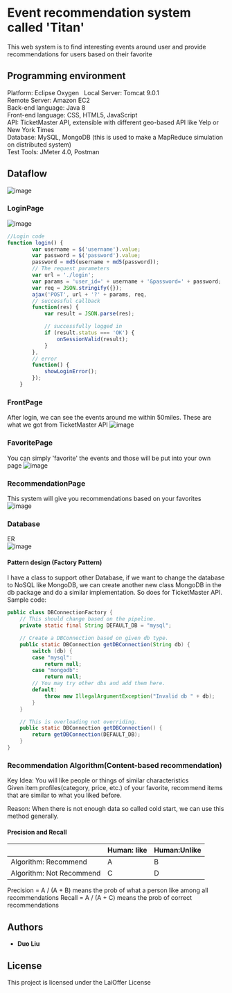# Event recommendation system called 'Titan'
This web system is to find interesting events around user and provide recommendations for users based on their favorite


## Programming environment
 Platform: Eclipse Oxygen   
 Local Server: Tomcat 9.0.1  
 Remote Server: Amazon EC2  
 Back-end language: Java 8  
 Front-end language: CSS, HTML5, JavaScript    
 API: TicketMaster API, extensible with different geo-based API like Yelp or New York Times    
 Database: MySQL, MongoDB (this is used to make a MapReduce simulation on distributed system)  
 Test Tools: JMeter 4.0, Postman  

## Dataflow 
![image](https://github.com/DuoL/Event_Recommendation_Java/blob/master/images/DataFlow.JPG)  
### LoginPage  
![image](https://github.com/DuoL/Event_Recommendation_Java/blob/master/images/LoginPage.JPG)  
```JavaScript
//Login code  
function login() {
		var username = $('username').value;
		var password = $('password').value;
		password = md5(username + md5(password));
		// The request parameters
		var url = './login';
		var params = 'user_id=' + username + '&password=' + password;
		var req = JSON.stringify({});
		ajax('POST', url + '?' + params, req,
		// successful callback
		function(res) {
			var result = JSON.parse(res);

			// successfully logged in
			if (result.status === 'OK') {
				onSessionValid(result);
			}
		},
		// error
		function() {
			showLoginError();
		});
	}
  ```
### FrontPage  
After login, we can see the events around me within 50miles. These are what we got from TicketMaster API
![image](https://github.com/DuoL/Event_Recommendation_Java/blob/master/images/FrontPage.JPG)    

### FavoritePage
You can simply 'favorite' the events and those will be put into your own page
![image](https://github.com/DuoL/Event_Recommendation_Java/blob/master/images/FavoritesPage.JPG)  

### RecommendationPage
This system will give you recommendations based on your favorites
![image](https://github.com/DuoL/Event_Recommendation_Java/blob/master/images/RecommendationPage.JPG)  

### Database
ER  
![image](https://github.com/DuoL/Event_Recommendation_Java/blob/master/images/ER%20model.JPG)  

#### Pattern design (Factory Pattern)
I have a class to support other Database, if we want to change the database to NoSQL like MongoDB, 
we can create another new class MongoDB in the db package and do a similar implementation. So does for TicketMaster API.
Sample code:  

```Java
public class DBConnectionFactory {
	// This should change based on the pipeline.
	private static final String DEFAULT_DB = "mysql";

	// Create a DBConnection based on given db type.
	public static DBConnection getDBConnection(String db) {
		switch (db) {
		case "mysql":
			return null;
		case "mongodb":
			return null;
		// You may try other dbs and add them here.
		default:
			throw new IllegalArgumentException("Invalid db " + db);
		}
	}

	// This is overloading not overriding.
	public static DBConnection getDBConnection() {
		return getDBConnection(DEFAULT_DB);
	}
}
```
### Recommendation Algorithm(Content-based recommendation)
Key Idea: You will like people or things of similar characteristics  
Given item profiles(category, price, etc.) of your favorite, recommend items that are similar to what you liked before.

Reason: When there is not enough data so called cold start, we can use this method generally.
#### Precision and Recall
|    |Human: like    |Human:Unlike|
|----|---------------|------------|
|Algorithm: Recommend    |A    |B    |
|Algorithm: Not Recommend|C    |D    |  
Precision = A / (A + B) means the prob of what a person like among all recommendations
Recall = A / (A + C) means the prob of correct recommendations

## Authors

* **Duo Liu** 


## License
This project is licensed under the LaiOffer License 
